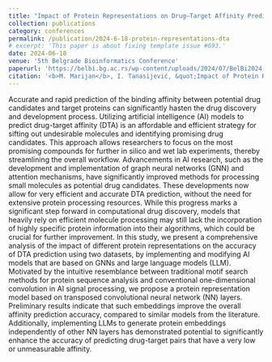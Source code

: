 ```yaml
---
title: "Impact of Protein Representations on Drug–Target Affinity Prediction"
collection: publications
category: conferences
permalink: /publication/2024-6-18-protein-representations-dta
# excerpt: 'This paper is about fixing template issue #693.'
date: 2024-06-18
venue: '5th Belgrade Bioinformatics Conference'
paperurl: 'https://belbi.bg.ac.rs/wp-content/uploads/2024/07/BelBi2024-Book-of-Abstracts.pdf'
citation: '<b>M. Marijan</b>, I. Tanasijević, &quot;Impact of Protein Representations on Drug–Target Affinity Prediction&quot; <i>5th Belgrade Bioinformatics Conference</i>.'
---
```


Accurate and rapid prediction of the binding affinity between potential drug candidates
and target proteins can significantly hasten the drug discovery and development process.
Utilizing artificial intelligence (AI) models to predict drug-target affinity (DTA) is an affordable
and efficient strategy for sifting out undesirable molecules and identifying promising drug
candidates. This approach allows researchers to focus on the most promising compounds
for further in silico and wet lab experiments, thereby streamlining the overall workflow.
Advancements in AI research, such as the development and implementation of graph
neural networks (GNN) and attention mechanisms, have significantly improved methods
for processing small molecules as potential drug candidates. These developments now
allow for very efficient and accurate DTA prediction, without the need for extensive protein
processing resources. While this progress marks a significant step forward in computational
drug discovery, models that heavily rely on efficient molecule processing may still lack the
incorporation of highly specific protein information into their algorithms, which could be
crucial for further improvement.
In this study, we present a comprehensive analysis of the impact of different protein
representations on the accuracy of DTA prediction using two datasets, by implementing and
modifying AI models that are based on GNNs and large language models (LLM).
Motivated by the intuitive resemblance between traditional motif search methods for protein
sequence analysis and conventional one-dimensional convolution in AI signal processing,
we propose a protein representation model based on transposed convolutional neural
network (NN) layers. Preliminary results indicate that such embeddings improve the overall
affinity prediction accuracy, compared to similar models from the literature. Additionally,
implementing LLMs to generate protein embeddings independently of other NN layers has
demonstrated potential to significantly enhance the accuracy of predicting drug-target pairs
that have a very low or unmeasurable affinity.